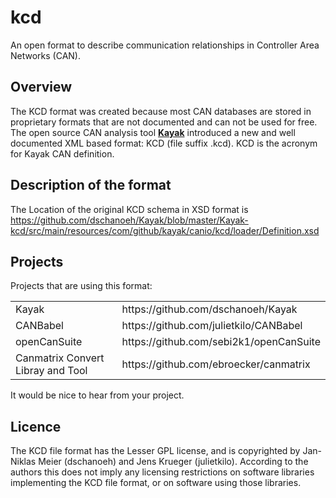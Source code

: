 # kcd
An open format to describe communication relationships in Controller Area Networks (CAN).

## Overview

The KCD format was created because most CAN databases are stored in proprietary formats that are not documented and can not be used for free.
The open source CAN analysis tool [**Kayak**](https://github.com/dschanoeh/Kayak/ "Kayak is an application for CAN bus diagnosis and monitoring") introduced a new and well documented XML based format: KCD (file suffix .kcd). KCD is the acronym for Kayak CAN definition.

## Description of the format
The Location of the original KCD schema in XSD format is
https://github.com/dschanoeh/Kayak/blob/master/Kayak-kcd/src/main/resources/com/github/kayak/canio/kcd/loader/Definition.xsd

## Projects

Projects that are using this format:
<table>
    <tr>
        <td>Kayak</td><td>https://github.com/dschanoeh/Kayak</td>
    </tr>
    <tr>
        <td>CANBabel</td><td>https://github.com/julietkilo/CANBabel</td>
    </tr>
    <tr>
        <td>openCanSuite</td><td>https://github.com/sebi2k1/openCanSuite</td>
    </tr>
    <tr>
        <td>Canmatrix Convert Libray and Tool</td><td>https://github.com/ebroecker/canmatrix</td>
    </tr>
</table>

It would be nice to hear from your project. 

## Licence

The KCD file format has the Lesser GPL license, and is copyrighted by Jan-Niklas Meier (dschanoeh) and Jens Krueger (julietkilo). According to the authors this does not imply any licensing restrictions on software libraries implementing the KCD file format, or on software using those libraries.
